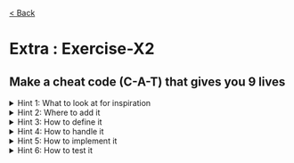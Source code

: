 [< Back](README.md)

# Extra : Exercise-X2

## Make a cheat code (C-A-T) that gives you 9 lives

<details>
   <summary>Hint 1: What to look at for inspiration</summary>

Look at how the SUPER_SPEED cheat works in [Cheats.hpp][1]
</details>

<details>
   <summary>Hint 2: Where to add it</summary>

In [Cheats.hpp][1]
```cpp
enum class Cheat {
  SuperSpeed,
  NineLives
};
```
</details>

<details>
   <summary>Hint 3: How to define it</summary>

In [Cheats.hpp][1]
```cpp
constexpr CheatCode NINE_LIVES = {{ Code::C, Code::A, Code::T }};
```
</details>

<details>
   <summary>Hint 4: How to handle it</summary>

In [Cheats.hpp][1]
```cpp
      else if (cheat_code == NINE_LIVES)
        cheat = Cheat::NineLives;
```
</details>

<details>
   <summary>Hint 5: How to implement it</summary>

In [Game.cpp][2]
```cpp
      case Cheat::NineLives:
        gameState.score.lives = 9;
        break;
```
</details>

<details>
   <summary>Hint 6: How to test it</summary>

In [testCheats.cpp][3]
```cpp
TEST_CASE("Happy Day: NineLives", "[cheats]") {
  Cheats cheats;
  auto first = cheats.add_cheat(Code::C);
  CHECK(!first);
  auto second = cheats.add_cheat(Code::A);
  CHECK(!second);
  auto third = cheats.add_cheat(Code::T);
  REQUIRE(third.has_value());
  CHECK(third.value() == Cheat::NineLives);
}
```
</details>

[1]: ../../lib/include/Cheats.hpp
[2]: ../../lib/Game.cpp
[3]: ../unit_tests/testCheats.cpp